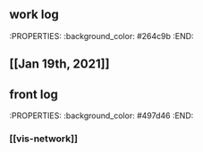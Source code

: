 ## work log
:PROPERTIES:
:background_color: #264c9b
:END:
## [[Jan 19th, 2021]]
## front log
:PROPERTIES:
:background_color: #497d46
:END:
### [[vis-network]]